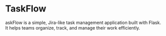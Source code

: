 # TaskFlow
askFlow is a simple, Jira-like task management application built with Flask. It helps teams organize, track, and manage their work efficiently.
